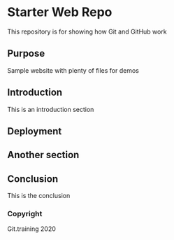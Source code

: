# Starter Web Repo

This repository is for showing how Git and GitHub work

## Purpose

Sample website with plenty of files for demos

## Introduction

This is an introduction section

## Deployment

## Another section

## Conclusion

This is the conclusion

### Copyright
Git.training 2020